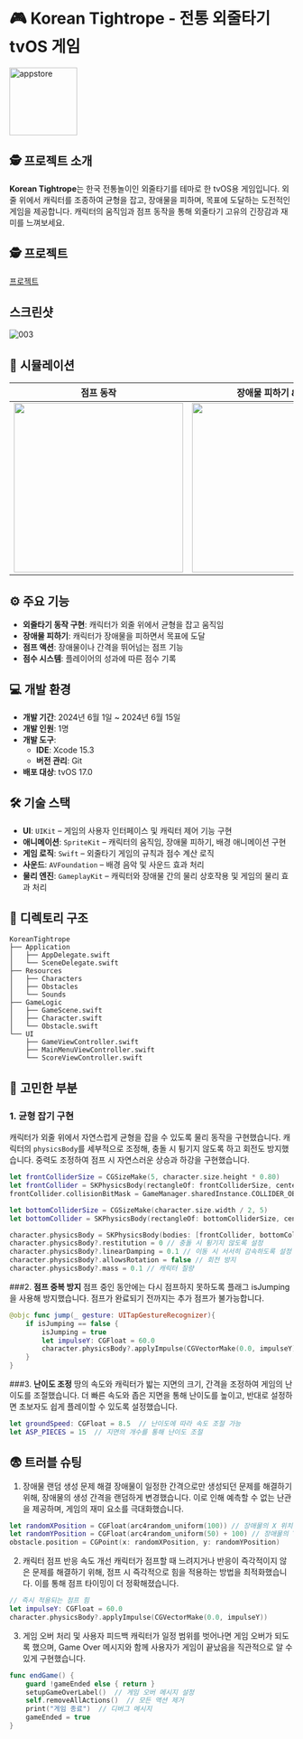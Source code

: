 # 🎮 Korean Tightrope - 전통 외줄타기 tvOS 게임
<img src="https://github.com/user-attachments/assets/979106f3-767a-4d2c-b182-c3d8157c4cb3" alt="appstore" width="120" height="120">


## 🕵️ 프로젝트 소개
**Korean Tightrope**는 한국 전통놀이인 외줄타기를 테마로 한 tvOS용 게임입니다. 외줄 위에서 캐릭터를 조종하여 균형을 잡고, 장애물을 피하며, 목표에 도달하는 도전적인 게임을 제공합니다. 캐릭터의 움직임과 점프 동작을 통해 외줄타기 고유의 긴장감과 재미를 느껴보세요.

## 🕵️ 프로젝트
[프로젝트](https://github.com/Acasiax/KoreaTourGame.tvOS)

## 스크린샷
![003](https://github.com/user-attachments/assets/566a4b4c-39c7-4a44-b1b4-0e42bcd0acfb)

## 📱 시뮬레이션
| 점프 동작 | 장애물 피하기 & 출동 | 게임 화면 | 
|---------------|---------------|---------------|
| <img src="https://github.com/user-attachments/assets/dc25a38d-de30-4ad5-a470-9868c0fd10d4" width="300" /> | <img src="https://github.com/user-attachments/assets/af960008-0170-4612-984d-a69d8d6e1a51" width="300" /> |  <img src="https://github.com/user-attachments/assets/8deea044-41bf-43b0-8d81-f5090a5ef993" width="300" /> |

## ⚙️ 주요 기능
- **외줄타기 동작 구현**: 캐릭터가 외줄 위에서 균형을 잡고 움직임
- **장애물 피하기**: 캐릭터가 장애물을 피하면서 목표에 도달
- **점프 액션**: 장애물이나 간격을 뛰어넘는 점프 기능
- **점수 시스템**: 플레이어의 성과에 따른 점수 기록

## 💻 개발 환경
- **개발 기간**: 2024년 6월 1일 ~ 2024년 6월 15일
- **개발 인원**: 1명
- **개발 도구**:
    - **IDE**: Xcode 15.3
    - **버전 관리**: Git
- **배포 대상**: tvOS 17.0

 
## 🛠️ 기술 스택
- **UI**: `UIKit` – 게임의 사용자 인터페이스 및 캐릭터 제어 기능 구현
- **애니메이션**: `SpriteKit` – 캐릭터의 움직임, 장애물 피하기, 배경 애니메이션 구현
- **게임 로직**: `Swift` – 외줄타기 게임의 규칙과 점수 계산 로직
- **사운드**: `AVFoundation` – 배경 음악 및 사운드 효과 처리
- **물리 엔진**: `GameplayKit` – 캐릭터와 장애물 간의 물리 상호작용 및 게임의 물리 효과 처리


## 📁 디렉토리 구조
```
KoreanTightrope
├── Application
│   ├── AppDelegate.swift
│   └── SceneDelegate.swift
├── Resources
│   ├── Characters
│   ├── Obstacles
│   └── Sounds
├── GameLogic
│   ├── GameScene.swift
│   ├── Character.swift
│   └── Obstacle.swift
└── UI
    ├── GameViewController.swift
    ├── MainMenuViewController.swift
    └── ScoreViewController.swift
```


## 🤔 고민한 부분

### 1. **균형 잡기 구현**
캐릭터가 외줄 위에서 자연스럽게 균형을 잡을 수 있도록 물리 동작을 구현했습니다. 캐릭터의 `physicsBody`를 세부적으로 조정해, 충돌 시 튕기지 않도록 하고 회전도 방지했습니다. 중력도 조정하여 점프 시 자연스러운 상승과 하강을 구현했습니다.

```swift
let frontColliderSize = CGSizeMake(5, character.size.height * 0.80)
let frontCollider = SKPhysicsBody(rectangleOf: frontColliderSize, center: CGPointMake(25, 0))
frontCollider.collisionBitMask = GameManager.sharedInstance.COLLIDER_OBSTACLE

let bottomColliderSize = CGSizeMake(character.size.width / 2, 5)
let bottomCollider = SKPhysicsBody(rectangleOf: bottomColliderSize, center: CGPointMake(0, -(character.size.height / 2)))

character.physicsBody = SKPhysicsBody(bodies: [frontCollider, bottomCollider])
character.physicsBody?.restitution = 0 // 충돌 시 튕기지 않도록 설정
character.physicsBody?.linearDamping = 0.1 // 이동 시 서서히 감속하도록 설정
character.physicsBody?.allowsRotation = false // 회전 방지
character.physicsBody?.mass = 0.1 // 캐릭터 질량
```

###2. **점프 중복 방지**
점프 중인 동안에는 다시 점프하지 못하도록 플래그 isJumping을 사용해 방지했습니다. 점프가 완료되기 전까지는 추가 점프가 불가능합니다.
```swift
@objc func jump(_ gesture: UITapGestureRecognizer){
    if isJumping == false {
        isJumping = true
        let impulseY: CGFloat = 60.0
        character.physicsBody?.applyImpulse(CGVectorMake(0.0, impulseY))
    }
}

```

###3. **난이도 조정**
땅의 속도와 캐릭터가 밟는 지면의 크기, 간격을 조정하여 게임의 난이도를 조절했습니다. 더 빠른 속도와 좁은 지면을 통해 난이도를 높이고, 반대로 설정하면 초보자도 쉽게 플레이할 수 있도록 설정했습니다.
```swift
let groundSpeed: CGFloat = 8.5  // 난이도에 따라 속도 조절 가능
let ASP_PIECES = 15  // 지면의 개수를 통해 난이도 조절
```


## 😨 트러블 슈팅
1. 장애물 랜덤 생성 문제 해결
장애물이 일정한 간격으로만 생성되던 문제를 해결하기 위해, 장애물의 생성 간격을 랜덤하게 변경했습니다. 이로 인해 예측할 수 없는 난관을 제공하며, 게임의 재미 요소를 극대화했습니다.

```swift
let randomXPosition = CGFloat(arc4random_uniform(100)) // 장애물의 X 위치를 랜덤으로 설정
let randomYPosition = CGFloat(arc4random_uniform(50) + 100) // 장애물의 Y 위치를 약간의 범위 내에서 랜덤하게 설정
obstacle.position = CGPoint(x: randomXPosition, y: randomYPosition)
```

2. 캐릭터 점프 반응 속도 개선
캐릭터가 점프할 때 느려지거나 반응이 즉각적이지 않은 문제를 해결하기 위해, 점프 시 즉각적으로 힘을 적용하는 방법을 최적화했습니다. 이를 통해 점프 타이밍이 더 정확해졌습니다.

```swift
// 즉시 적용되는 점프 힘
let impulseY: CGFloat = 60.0
character.physicsBody?.applyImpulse(CGVectorMake(0.0, impulseY))
```

3. 게임 오버 처리 및 사용자 피드백
캐릭터가 일정 범위를 벗어나면 게임 오버가 되도록 했으며, Game Over 메시지와 함께 사용자가 게임이 끝났음을 직관적으로 알 수 있게 구현했습니다.

```swift
func endGame() {
    guard !gameEnded else { return }
    setupGameOverLabel()  // 게임 오버 메시지 설정
    self.removeAllActions()  // 모든 액션 제거
    print("게임 종료")  // 디버그 메시지
    gameEnded = true
}
```
